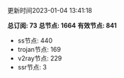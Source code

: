 更新时间2023-01-04 13:41:18

**总订阅: 73**
**总节点: 1664**
**有效节点: 841**
- ss节点: 440
- trojan节点: 169
- v2ray节点: 229
- ssr节点: 3
